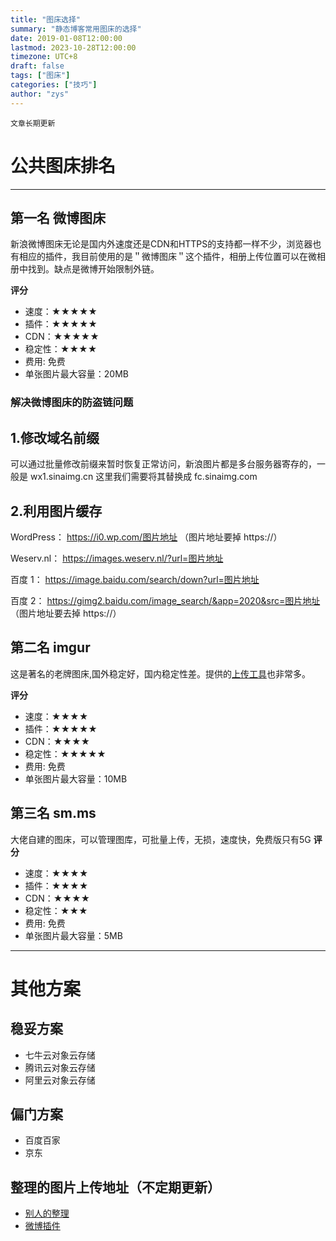 ```yaml
---
title: "图床选择"
summary: "静态博客常用图床的选择"
date: 2019-01-08T12:00:00
lastmod: 2023-10-28T12:00:00
timezone: UTC+8
draft: false
tags: ["图床"]
categories: ["技巧"]
author: "zys"
---
```


`文章长期更新`

# 公共图床排名

---

## 第一名 微博图床

新浪微博图床无论是国内外速度还是CDN和HTTPS的支持都一样不少，浏览器也有相应的插件，我目前使用的是＂微博图床＂这个插件，相册上传位置可以在微相册中找到。缺点是微博开始限制外链。

**评分**

* 速度：★★★★★
* 插件：★★★★★
* CDN：★★★★★
* 稳定性：★★★★
* 费用: 免费
* 单张图片最大容量：20MB

### 解决微博图床的防盗链问题

## 1.修改域名前缀
可以通过批量修改前缀来暂时恢复正常访问，新浪图片都是多台服务器寄存的，一般是 wx1.sinaimg.cn 这里我们需要将其替换成 fc.sinaimg.com

## 2.利用图片缓存

WordPress：
https://i0.wp.com/图片地址 （图片地址要掉 https://）

Weserv.nl：
https://images.weserv.nl/?url=图片地址

百度 1：
https://image.baidu.com/search/down?url=图片地址

百度 2：
https://gimg2.baidu.com/image_search/&app=2020&src=图片地址 （图片地址要去掉 https://）

## 第二名 imgur

这是著名的老牌图床,国外稳定好，国内稳定性差。提供的[上传工具](https://help.imgur.com/hc/en-us/articles/209592766)也非常多。

**评分**

* 速度：★★★★
* 插件：★★★★★
* CDN：★★★★
* 稳定性：★★★★★
* 费用: 免费
* 单张图片最大容量：10MB

## 第三名 sm.ms

大佬自建的图床，可以管理图库，可批量上传，无损，速度快，免费版只有5G
**评分**

* 速度：★★★★
* 插件：★★★★
* CDN：★★★★
* 稳定性：★★★
* 费用: 免费
* 单张图片最大容量：5MB
---

# 其他方案

## 稳妥方案

* 七牛云对象云存储
* 腾讯云对象云存储
* 阿里云对象云存储


## 偏门方案

* 百度百家
* 京东

## 整理的图片上传地址（不定期更新）

* [别人的整理](https://bangumi.tv/group/topic/343056)
* [微博插件](https://github.com/Semibold/Weibo-Picture-Store)

